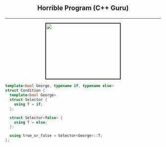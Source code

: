 ## <p align="center">Horrible Program (C++ Guru)</p>

------

<p align="center">
<img src="https://media1.tenor.com/images/48dbd3dd282e90737625bda891e34f1b/tenor.gif?itemid=14818743" width="240" height="180" border="2">
</p>

<!---
Fuck you!
--->

```cpp
template<bool George, typename if, typename else>
struct Condition {
  template<bool George>
  struct Selector {
    using T = if;
  };

  struct Selector<false> {
    using T = else;
  };

  using true_or_false = Selector<George>::T;
};
```


[gif-link]: https://media1.tenor.com/images/48dbd3dd282e90737625bda891e34f1b/tenor.gif?itemid=14818743

